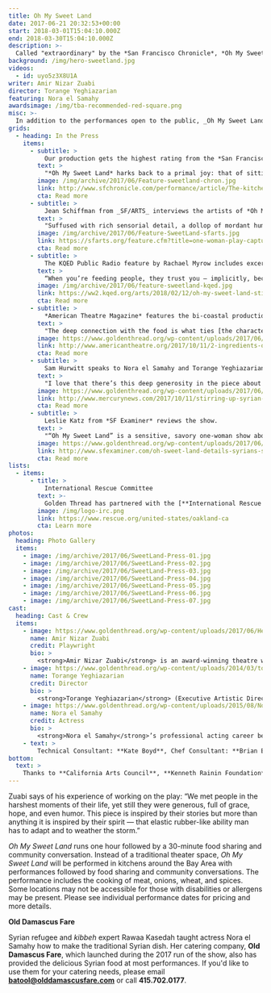```yaml
---
title: Oh My Sweet Land
date: 2017-06-21 20:32:53+00:00
start: 2018-03-01T15:04:10.000Z
end: 2018-03-30T15:04:10.000Z
description: >-
  Called "extraordinary" by the *San Francisco Chronicle*, *Oh My Sweet Land* returns to Bay Area home and community kitchens after a sold-out pilot run in October 2017. The tour-de-force solo show, based on interviews with Syrian refugees in Jordan, takes an unflinching and personal look at the Syrian refugee crisis, and the brutal war that led up to it. In the play, a woman of mixed Syrian-German parentage recalls her encounter with Ashraf, a Syrian man in Paris, all the while preparing *kibbeh*, a Syrian delicacy. When he disappears, she goes on an arduous journey in search of him that leads to stirring conversations with some of the two-million Syrian refugees in Lebanon and Jordan. One part detective story, one part a woman’s reckoning with her heritage, *Oh My Sweet Land* offers an intimate and nuanced perspective on the conflict in Syria and highlights the resilience of the Syrian people.
background: /img/hero-sweetland.jpg
videos:
  - id: uyo5z3X8U1A
writer: Amir Nizar Zuabi
director: Torange Yeghiazarian
featuring: Nora el Samahy
awardsimage: /img/tba-recommended-red-square.png
misc: >-
  In addition to the performances open to the public, _Oh My Sweet Land_ was also presented at organizations such as Stanford University, UC Berkeley, and Google exclusively for those served by the institutions.
grids:
  - heading: In the Press
    items:
      - subtitle: >
          Our production gets the highest rating from the *San Francisco Chronicle*.
        text: >
          "*Oh My Sweet Land* harks back to a primal joy: that of sitting at the counter of an experienced cook, to watch, listen and smell as she works and tells stories."
        image: /img/archive/2017/06/Feature-sweetland-chron.jpg
        link: http://www.sfchronicle.com/performance/article/The-kitchen-counter-is-stage-in-Oh-My-Sweet-12287967.php
        cta: Read more
      - subtitle: >
          Jean Schiffman from _SF/ARTS_ interviews the artists of *Oh My Sweet Land*.
        text: >
          "Suffused with rich sensorial detail, a dollop of mordant humor and an ineffable yearning for home, *Oh My Sweet Land* is about characters, says Yeghiazarian, who are driven by urgency, a need for protection and the need to protect."
        image: /img/archive/2017/06/Feature-SweetLand-sfarts.jpg
        link: https://sfarts.org/feature.cfm?title=one-woman-play-captures-yearning-for-home&featureID=515
        cta: Read more
      - subtitle: >
          The KQED Public Radio feature by Rachael Myrow includes excerpts from a performance of *Oh My Sweet Land*.
        text: >
          “When you’re feeding people, they trust you — implicitly, because they’re going to eat your food! There’s a give and take that’s unspoken."
        image: /img/archive/2017/06/feature-sweetland-kqed.jpg
        link: https://ww2.kqed.org/arts/2018/02/12/oh-my-sweet-land-stirs-up-compassion-for-syrian-refugees/
        cta: Read more
      - subtitle: >
          *American Theatre Magazine* features the bi-coastal productions of the play.
        text: >
          "The deep connection with the food is what ties [the character] in to her lineage, her heritage. In the Arab world, hospitality and nourishing your children and family and friends are paramount."
        image: https://www.goldenthread.org/wp-content/uploads/2017/06/Feature-SweetLand-ATM.jpg
        link: http://www.americantheatre.org/2017/10/11/2-ingredients-of-oh-my-sweet-land-a-refugee-crisis-and-kibbeh/
        cta: Read more
      - subtitle: >
          Sam Hurwitt speaks to Nora el Samahy and Torange Yeghiazarian for *The Mercury News*
        text: >
          "I love that there’s this deep generosity in the piece about sharing these stories. And these characters you meet are not monolithic. They’re not tragic. The situation has been tragic, but these are full people."
        image: https://www.goldenthread.org/wp-content/uploads/2017/06/Feature-SweetLand-mercurynews.jpg
        link: http://www.mercurynews.com/2017/10/11/stirring-up-syrian-tales-of-survival-in-bay-area-kitchens/
        cta: Read more
      - subtitle: >
          Leslie Katz from *SF Examiner* reviews the show.
        text: >
          "“Oh My Sweet Land” is a sensitive, savory one-woman show about the plight of Syrians."
        image: https://www.goldenthread.org/wp-content/uploads/2017/06/feature-sweetland-examiner.jpg
        link: http://www.sfexaminer.com/oh-sweet-land-details-syrians-struggles-food/
        cta: Read more
lists:
  - items:
      - title: >
          International Rescue Committee
        text: >-
          Golden Thread has partnered with the [**International Rescue Committee Oakland**](https://www.rescue.org/united-states/oakland-ca) to raise awareness about their resettlement services in the Bay Area. The International Rescue Committee provides opportunities for refugees, asylees, victims of human trafficking, survivors of torture, and other immigrants to thrive in America. Each year, thousands of people, forced to flee violence and persecution, are welcomed by the people of the United States into the safety and freedom of America. In Oakland and other offices across the country, the IRC helps them to rebuild their lives. [**Please donate to support their work**](https://help.rescue.org/donate/us-northern-california-ca?ms=ws_resq_top_nav_btn_161010&initialms=ws_resq_top_nav_btn_161010).
        image: /img/logo-irc.png
        link: https://www.rescue.org/united-states/oakland-ca
        cta: Learn more
photos:
  heading: Photo Gallery
  items:
    - image: /img/archive/2017/06/SweetLand-Press-01.jpg
    - image: /img/archive/2017/06/SweetLand-Press-02.jpg
    - image: /img/archive/2017/06/SweetLand-Press-03.jpg
    - image: /img/archive/2017/06/SweetLand-Press-04.jpg
    - image: /img/archive/2017/06/SweetLand-Press-05.jpg
    - image: /img/archive/2017/06/SweetLand-Press-06.jpg
    - image: /img/archive/2017/06/SweetLand-Press-07.jpg
cast:
  heading: Cast & Crew
  items:
    - image: https://www.goldenthread.org/wp-content/uploads/2017/06/Headshot-AmirNizarZuabi-300x300_v2.jpg
      name: Amir Nizar Zuabi
      credit: Playwright
      bio: >
        <strong>Amir Nizar Zuabi</strong> is an award-winning theatre writer and director, the artistic director of ShiberHur theater company in Haifa, Israel, an associate director of Young Vic London, and an associate partner of the United Theaters Europe. Writing and directing credits include I am Yusuf and This is My Brother, In the Penal Colony, Alive From Palestine, Oh My Sweet Land, The Beloved (co-produced by ShiberHur/Young Vic), Three Days of Mourning, West of Us the Sea, Dry Mud, Against A Hard Surface (ShiberHur). Directing credits include Samson and Delilah (Flanders Opera, Antwerp), Jidarriya by Palestinian poet Mahmoud Darwish (Edinburgh International Festival, Bouffes du Nord, and world tour), The Comedy of Errors (Royal Shakespeare Company as part of World Shakespeare Festival). Currently, Zuabi is writing a play for the National Theatre, London.
    - image: https://www.goldenthread.org/wp-content/uploads/2014/03/torange_headshot_tfs-e1498076049423.jpg
      name: Torange Yeghiazarian
      credit: Director
      bio: >
        <strong>Torange Yeghiazarian</strong> (Executive Artistic Director) founded Golden Thread in 1996 where she launched such visionary programs as ReOrient Festival &#038; Forum, Middle East America (in partnership with the Lark and Silkroad Rising), Islam 101 (with Hafiz Karmali), New Threads, and the Fairytale Players. Torange’s plays include ISFAHAN BLUES, 444 DAYS, THE FIFTH STRING: ZIRYAB’S PASSAGE TO CORDOBA, and CALL ME MEHDI. Awards include the Gerbode-Hewlett Playwright Commission Award (ISFAHAN BLUES) and a commission by the Islamic Cultural Center of Northern California (THE FIFTH STRING). Her short play CALL ME MEHDI is published in the anthology “Salaam. Peace: An Anthology of Middle Eastern-American Drama,” TCG 2009. She adapted the poem, I SELL SOULS by Simin Behbehani to the stage, and directed the premieres of OUR ENEMIES: LIVELY SCENES OF LOVE AND COMBAT and SCENIC ROUTES by Yussef El Guindi, THE MYTH OF CREATION by Sadegh Hedayat, TAMAM by Betty Shamieh, STUCK by Amir Al-Azraki and VOICE ROOM by Reza Soroor, amongst others. Her articles on contemporary theatre in Iran have been published in The Drama Review (2012), American Theatre Magazine (2010), and Theatre Bay Area Magazine (2010), and HowlRound. Torange has contributed to the Encyclopedia of Women and Islamic Cultures and Cambridge World Encyclopedia of Stage Actors. Born in Iran and of Armenian heritage, Torange holds a Master’s degree in Theatre Arts from San Francisco State University. Torange has been recognized by Theatre Bay Area and is one of Theatre Communication Group’s Legacy Leaders of Color. She was honored by the Cairo International Theatre Festival (2016) and the Symposium on Equity in the Entertainment Industry (2017).
    - image: https://www.goldenthread.org/wp-content/uploads/2015/08/NoraelSamahy300x300.jpg
      name: Nora el Samahy
      credit: Actress
      bio: >
        <strong>Nora el Samahy</strong>’s professional acting career began in 1998 as a Fairy in San Francisco Shakespeare Festival’s production of A MIDSUMMER NIGHT’S DREAM. She then went on to work with Campo Santo, Golden Thread Productions, Alter Theater, Aurora Theatre, Magic Theatre, foolsFURY, Traveling Jewish Theatre, Berkeley Repertory Theatre, Exit Theater, Theatre Rhinoceros, Woman’s Will, Shotgun Players, African American Shakespeare Company, among others. In 2013, Nora founded a performance company called Affinity Project with Atosa Babaoff, Beatrice Basso, and Emily Hoffman. Nora is a Pilates teacher and co-owner of studio 74 pilates with business partner Jennifer Moulton.  She received her BA in psychology from Wellesley College. Love and thanks to Patrick and Ziyad.
    - text: >
        Technical Consultant: **Kate Boyd**, Chef Consultant: **Brian Espinoza**, Props Master: **Grisel Torres**, Kibbeh Expert: **Rawaa Kasedah**, Costume Consultant: **Michelle Mulholland**, Graphic Design: **Navid G. Maghami**, Stage Manager: **Celeste Jacobson-Ingram**, Assistant Stage Manager: **Benjamin Shiu**, Box Office Assistant: **Niku Sharei**
bottom: 
  text: >
    Thanks to **California Arts Council**, **Kenneth Rainin Foundation**, and **Sam Mazza Foundation** for their generous support of *Oh My Sweet Land*.<br />*Oh My Sweet Land* is based on interviews conducted by **Corinne Jaber** and **Amir Nizar Zuabi**. The play premiered at the Young Vic in London in 2014. *Oh My Sweet Land* is presented by special arrangement with Judy Daish Associates, Ltd.
---
```



Zuabi says of his experience of working on the play: “We met people in the harshest moments of their life, yet still they were generous, full of grace, hope, and even humor. This piece is inspired by their stories but more than anything it is inspired by their spirit — that elastic rubber-like ability man has to adapt and to weather the storm.”

*Oh My Sweet Land* runs one hour followed by a 30-minute food sharing and community conversation. Instead of a traditional theater space, _Oh My Sweet Land_ will be performed in kitchens around the Bay Area with performances followed by food sharing and community conversations. The performance includes the cooking of meat, onions, wheat, and spices. Some locations may not be accessible for those with disabilities or allergens may be present. Please see individual performance dates for pricing and more details.

**Old Damascus Fare**

Syrian refugee and *kibbeh* expert Rawaa Kasedah taught actress Nora el Samahy how to make the traditional Syrian dish. Her catering company, **Old Damascus Fare**, which launched during the 2017 run of the show, also has provided the delicious Syrian food at most performances. If you'd like to use them for your catering needs, please email **[batool@olddamascusfare.com](mailto:batool@olddamascusfare.com)** or call **415.702.0177**.